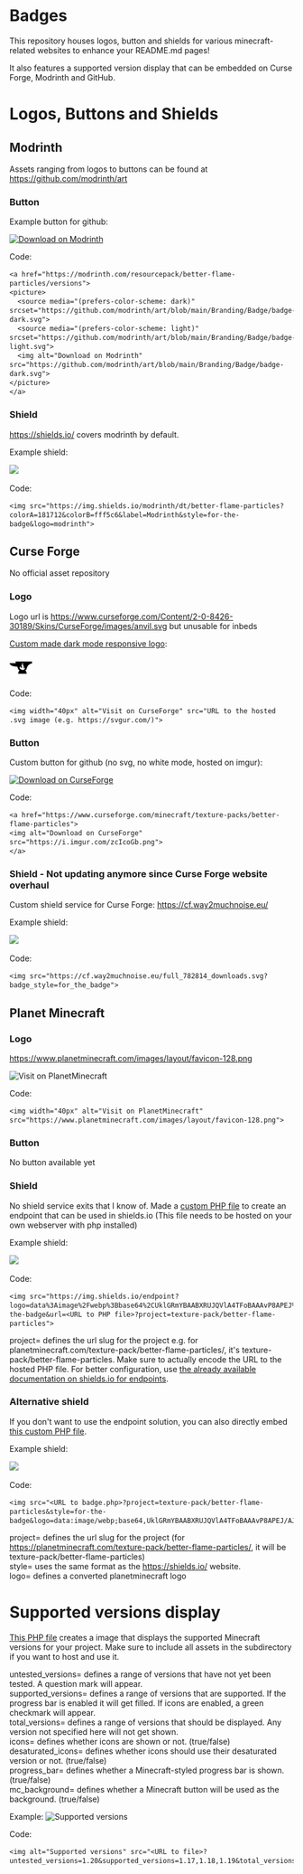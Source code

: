 # Badges

This repository houses logos, button and shields for various minecraft-related websites to enhance your README.md pages!

It also features a supported version display that can be embedded on Curse Forge, Modrinth and GitHub.

# Logos, Buttons and Shields

## Modrinth
Assets ranging from logos to buttons can be found at https://github.com/modrinth/art

### Button

Example button for github:

<a href="https://modrinth.com/resourcepack/better-flame-particles/versions">
<picture>
  <source media="(prefers-color-scheme: dark)" srcset="https://github.com/modrinth/art/blob/main/Branding/Badge/badge-dark.svg">
  <source media="(prefers-color-scheme: light)" srcset="https://github.com/modrinth/art/blob/main/Branding/Badge/badge-light.svg">
  <img alt="Download on Modrinth" src="https://github.com/modrinth/art/blob/main/Branding/Badge/badge-dark.svg">
</picture>
</a>

Code:
```
<a href="https://modrinth.com/resourcepack/better-flame-particles/versions">
<picture>
  <source media="(prefers-color-scheme: dark)" srcset="https://github.com/modrinth/art/blob/main/Branding/Badge/badge-dark.svg">
  <source media="(prefers-color-scheme: light)" srcset="https://github.com/modrinth/art/blob/main/Branding/Badge/badge-light.svg">
  <img alt="Download on Modrinth" src="https://github.com/modrinth/art/blob/main/Branding/Badge/badge-dark.svg">
</picture>
</a>
```

### Shield

https://shields.io/ covers modrinth by default.

Example shield:

<img src="https://img.shields.io/modrinth/dt/better-flame-particles?colorA=181712&colorB=fff5c6&label=Modrinth&style=for-the-badge&logo=modrinth">

Code:

```
<img src="https://img.shields.io/modrinth/dt/better-flame-particles?colorA=181712&colorB=fff5c6&label=Modrinth&style=for-the-badge&logo=modrinth">
```

## Curse Forge

No official asset repository

### Logo

Logo url is https://www.curseforge.com/Content/2-0-8426-30189/Skins/CurseForge/images/anvil.svg but unusable for inbeds

[Custom made dark mode responsive logo](/curseforge.svg):

<img width="40px" alt="Visit on CurseForge" src="/curseforge.svg">

Code:

```
<img width="40px" alt="Visit on CurseForge" src="URL to the hosted .svg image (e.g. https://svgur.com/)">
```

### Button

Custom button for github (no svg, no white mode, hosted on imgur):

<a href="https://www.curseforge.com/minecraft/texture-packs/better-flame-particles">
<img alt="Download on CurseForge" src="https://i.imgur.com/zcIcoGb.png">
</a>

Code:
```
<a href="https://www.curseforge.com/minecraft/texture-packs/better-flame-particles">
<img alt="Download on CurseForge" src="https://i.imgur.com/zcIcoGb.png">
</a>
```

### Shield - Not updating anymore since Curse Forge website overhaul

Custom shield service for Curse Forge: https://cf.way2muchnoise.eu/

Example shield:

<img src="https://cf.way2muchnoise.eu/full_782814_downloads.svg?badge_style=for_the_badge">

Code:
```
<img src="https://cf.way2muchnoise.eu/full_782814_downloads.svg?badge_style=for_the_badge">
```

## Planet Minecraft

### Logo

https://www.planetminecraft.com/images/layout/favicon-128.png

<img width="40px" alt="Visit on PlanetMinecraft" src="https://www.planetminecraft.com/images/layout/favicon-128.png">

Code:
```
<img width="40px" alt="Visit on PlanetMinecraft" src="https://www.planetminecraft.com/images/layout/favicon-128.png">
```

### Button

No button available yet

### Shield

No shield service exits that I know of. Made a [custom PHP file](/endpoint.php) to create an endpoint that can be used in shields.io (This file needs to be hosted on your own webserver with php installed)

Example shield:

<img src="https://img.shields.io/endpoint?logo=data%3Aimage%2Fwebp%3Bbase64%2CUklGRmYBAABXRUJQVlA4TFoBAAAvP8APEJ%2FAJgCANDjcRHDt34QCWoH5aqgJAKQBbtzb%2Fk3sYgGvraJIkpq5E3C60M%2BfbwYBmfkPAPj%2F78kRNnPJKxVqPkwCMQgq%2FI1Morbke9f%2Fcc5p9Qji1EawYTDAtm2rakNT77bBxv%2F%2FWo6Hg5q2j2tH9H8CUvArNJ36d9a5F2d2dt53ki%2BUOVUHLOZ6PGmVNA3mKClDf9iVdzcdvi%2FFAHe2mh%2FOKOA0envTquspCFwvcwECTMv7VW5ST2f%2BF6y1Uzm4R0lWLv%2B5hsrR6erLWxqkSw3m9aqvMlYPkp6msemeJF1PukoGrvIwX8BsZtMzmE8gm1u5Q8en6cnADJyFgxS0OhvwKBL4gJlTpVsAfMxA3XdMchqbmc2lPoO8b%2BrncmpS7u4%2BdPfKvBOukW6Fqk1Ss1R9shQp%2F37YHe8gdwgxHOw1Kfg8qWEEBKQz1u1GOvENBJ%2BJGIIB&style=for-the-badge&url=https%3A%2F%2Ftschipcraft.ddns.net%2Fmod_resources%2Fendpoint.php%3Fproject%3Dtexture-pack%2Fbetter-flame-particles">

Code:
```
<img src="https://img.shields.io/endpoint?logo=data%3Aimage%2Fwebp%3Bbase64%2CUklGRmYBAABXRUJQVlA4TFoBAAAvP8APEJ%2FAJgCANDjcRHDt34QCWoH5aqgJAKQBbtzb%2Fk3sYgGvraJIkpq5E3C60M%2BfbwYBmfkPAPj%2F78kRNnPJKxVqPkwCMQgq%2FI1Morbke9f%2Fcc5p9Qji1EawYTDAtm2rakNT77bBxv%2F%2FWo6Hg5q2j2tH9H8CUvArNJ36d9a5F2d2dt53ki%2BUOVUHLOZ6PGmVNA3mKClDf9iVdzcdvi%2FFAHe2mh%2FOKOA0envTquspCFwvcwECTMv7VW5ST2f%2BF6y1Uzm4R0lWLv%2B5hsrR6erLWxqkSw3m9aqvMlYPkp6msemeJF1PukoGrvIwX8BsZtMzmE8gm1u5Q8en6cnADJyFgxS0OhvwKBL4gJlTpVsAfMxA3XdMchqbmc2lPoO8b%2BrncmpS7u4%2BdPfKvBOukW6Fqk1Ss1R9shQp%2F37YHe8gdwgxHOw1Kfg8qWEEBKQz1u1GOvENBJ%2BJGIIB&style=for-the-badge&url=<URL to PHP file>?project=texture-pack/better-flame-particles">
```

project= defines the url slug for the project e.g. for planetminecraft.com/texture-pack/better-flame-particles/, it's texture-pack/better-flame-particles. Make sure to actually encode the URL to the hosted PHP file. For better configuration, use [the already available documentation on shields.io for endpoints](https://shields.io/endpoint).

### Alternative shield

If you don't want to use the endpoint solution, you can also directly embed [this custom PHP file](/badge.php).

Example shield:

<img src="https://tschipcraft.ddns.net/mod_resources/badge.php?project=texture-pack/better-flame-particles/&style=for-the-badge&logo=data:image/webp;base64,UklGRmYBAABXRUJQVlA4TFoBAAAvP8APEJ/AJgCANDjcRHDt34QCWoH5aqgJAKQBbtzb/k3sYgGvraJIkpq5E3C60M+fbwYBmfkPAPj/78kRNnPJKxVqPkwCMQgq/I1Morbke9f/cc5p9Qji1EawYTDAtm2rakNT77bBxv//Wo6Hg5q2j2tH9H8CUvArNJ36d9a5F2d2dt53ki+UOVUHLOZ6PGmVNA3mKClDf9iVdzcdvi/FAHe2mh/OKOA0envTquspCFwvcwECTMv7VW5ST2f+F6y1Uzm4R0lWLv+5hsrR6erLWxqkSw3m9aqvMlYPkp6msemeJF1PukoGrvIwX8BsZtMzmE8gm1u5Q8en6cnADJyFgxS0OhvwKBL4gJlTpVsAfMxA3XdMchqbmc2lPoO8b+rncmpS7u4+dPfKvBOukW6Fqk1Ss1R9shQp/37YHe8gdwgxHOw1Kfg8qWEEBKQz1u1GOvENBJ+JGIIB">

Code:
```
<img src="<URL to badge.php>?project=texture-pack/better-flame-particles&style=for-the-badge&logo=data:image/webp;base64,UklGRmYBAABXRUJQVlA4TFoBAAAvP8APEJ/AJgCANDjcRHDt34QCWoH5aqgJAKQBbtzb/k3sYgGvraJIkpq5E3C60M+fbwYBmfkPAPj/78kRNnPJKxVqPkwCMQgq/I1Morbke9f/cc5p9Qji1EawYTDAtm2rakNT77bBxv//Wo6Hg5q2j2tH9H8CUvArNJ36d9a5F2d2dt53ki+UOVUHLOZ6PGmVNA3mKClDf9iVdzcdvi/FAHe2mh/OKOA0envTquspCFwvcwECTMv7VW5ST2f+F6y1Uzm4R0lWLv+5hsrR6erLWxqkSw3m9aqvMlYPkp6msemeJF1PukoGrvIwX8BsZtMzmE8gm1u5Q8en6cnADJyFgxS0OhvwKBL4gJlTpVsAfMxA3XdMchqbmc2lPoO8b+rncmpS7u4+dPfKvBOukW6Fqk1Ss1R9shQp/37YHe8gdwgxHOw1Kfg8qWEEBKQz1u1GOvENBJ+JGIIB">
```

project= defines the url slug for the project (for https://planetminecraft.com/texture-pack/better-flame-particles/, it will be texture-pack/better-flame-particles)<br>
style= uses the same format as the https://shields.io/ website.<br>
logo= defines a converted planetminecraft logo


# Supported versions display

[This PHP file](/supported/supported.php) creates a image that displays the supported Minecraft versions for your project.
Make sure to include all assets in the subdirectory if you want to host and use it.

untested_versions= defines a range of versions that have not yet been tested. A question mark will appear.<br>
supported_versions= defines a range of versions that are supported. If the progress bar is enabled it will get filled. If icons are enabled, a green checkmark will appear.<br>
total_versions= defines a range of versions that should be displayed. Any version not specified here will not get shown.<br>
icons= defines whether icons are shown or not. (true/false)<br>
desaturated_icons= defines whether icons should use their desaturated version or not. (true/false)<br>
progress_bar= defines whether a Minecraft-styled progress bar is shown. (true/false)<br>
mc_background= defines whether a Minecraft button will be used as the background. (true/false)<br>

Example:
<img alt="Supported versions" src="https://tschipcraft.ddns.net/mod_resources/supported/supported.php?untested_versions=1.20&supported_versions=1.17,1.18,1.19&total_versions=1.13,1.14,1.15,1.16,1.17,1.18,1.19,1.20&icons=true&white_mode=false">

Code:
```
<img alt="Supported versions" src="<URL to file>?untested_versions=1.20&supported_versions=1.17,1.18,1.19&total_versions=1.13,1.14,1.15,1.16,1.17,1.18,1.19,1.20&icons=true&white_mode=false">
```
